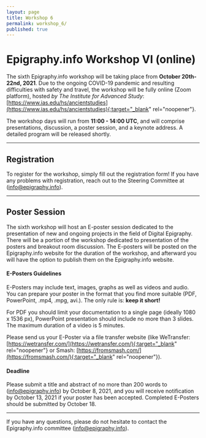 ```yaml
---
layout: page
title: Workshop 6
permalink: workshop_6/
published: true
---
```




# Epigraphy.info Workshop VI (online)

The sixth Epigraphy.info workshop will be taking place from **October 20th-22nd, 2021**. Due to the ongoing COVID-19 pandemic and resulting difficulties with safety and travel, the workshop will be fully online (Zoom platform), hosted *by The Institute for Advanced Study*: [https://www.ias.edu/hs/ancientstudies](https://www.ias.edu/hs/ancientstudies){:target="_blank" rel="noopener"}.

The workshop days will run from **11:00 - 14:00 UTC**, and will comprise presentations, discussion, a poster session, and a keynote address. A detailed program will be released shortly.

---

## Registration

To register for the workshop, simply fill out the registration form! If you have any problems with registration, reach out to the Steering Committee at ([info@epigraphy.info](mailto:info@epigraphy.info)).

---

## Poster Session

The sixth workshop will host an E-poster session dedicated to the presentation of new and ongoing projects in the field of Digital Epigraphy. There will be a portion of the workshop dedicated to presentation of the posters and breakout room discussion. The E-posters will be posted on the Epigraphy.info website for the duration of the workshop, and afterward you will have the option to publish them on the Epigraphy.info website.

#### E-Posters Guidelines

E-Posters may include text, images, graphs as well as videos and audio. You can prepare your poster in the format that you find more suitable (PDF, PowerPoint, .mp4, .mpg, avi.).
The only rule is: **keep it short!**

For PDF you should limit your documentation to a single page (ideally 1080 x 1536 px), PowerPoint presentation should include no more than 3 slides.
The maximum duration of a video is 5 minutes.

Please send us your E-Poster via a file transfer website (like WeTransfer: [https://wetransfer.com/](https://wetransfer.com/){:target="_blank" rel="noopener"} or Smash: [https://fromsmash.com/](https://fromsmash.com/){:target="_blank" rel="noopener"}).

#### Deadline
Please submit a title and abstract of no more than 200 words to ([info@epigraphy.info](mailto:info@epigraphy.info)) by October 8, 2021, and you will receive notification by October 13, 2021 if your poster has been accepted. Completed E-Posters should be submitted by October 18.


---


If you have any questions, please do not hesitate to contact the Epigraphy.info committee ([info@epigraphy.info](mailto:info@epigraphy.info)).
